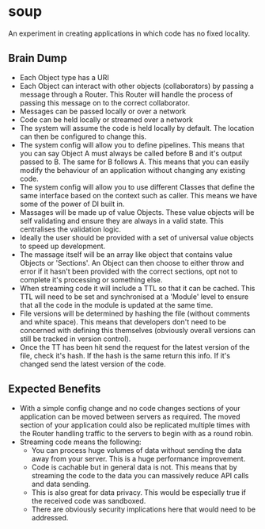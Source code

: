 # soup

An experiment in creating applications in which code has no fixed locality.

## Brain Dump

* Each Object type has a URI
* Each Object can interact with other objects (collaborators) by passing a message through a Router. This Router
will handle the process of passing this message on to the correct collaborator.
* Messages can be passed locally or over a network
* Code can be held locally or streamed over a network
* The system will assume the code is held locally by default. The location can then be configured to change this.
* The system config will allow you to define pipelines. This means that you can say Object A must always be called
before B and it's output passed to B. The same for B follows A. This means that you can easily modify the behaviour
of an application without changing any existing code.
* The system config will allow you to use different Classes that define the same interface based on the context such
as caller. This means we have some of the power of DI built in.
* Massages will be made up of value Objects. These value objects will be self validating and ensure they are always in
a valid state. This centralises the validation logic.
* Ideally the user should be provided with a set of universal value objects to speed up development.
* The massage itself will be an array like object that contains value Objects or 'Sections'. An Object can then choose
to either throw and error if it hasn't been provided with the correct sections, opt not to complete it's processing or
something else.
* When streaming code it will include a TTL so that it can be cached. This TTL will need to be set and synchronised at
a 'Module' level to ensure that all the code in the module is updated at the same time.
* File versions will be determined by hashing the file (without comments and white space). This means that developers
don't need to be concerned with defining this themselves (obviously overall versions can still be tracked in version
control).
* Once the TT has been hit send the request for the latest version of the file, check it's hash. If the hash is the same
return this info. If it's changed send the latest version of the code.

## Expected Benefits

* With a simple config change and no code changes sections of your application can be moved between servers as required.
The moved section of your application could also be replicated multiple times with the Router handling traffic to the
servers to begin with as a round robin.
* Streaming code means the following:
    * You can process huge volumes of data without sending the data away from your server. This is a huge performance
    improvement.
    * Code is cachable but in general data is not. This means that by streaming the code to the data you can massively
    reduce API calls and data sending.
    * This is also great for data privacy. This would be especially true if the received code was sandboxed.
    * There are obviously security implications here that would need to be addressed.